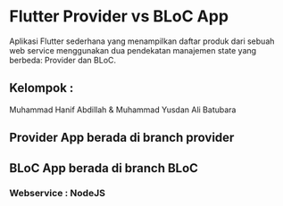 # Flutter Provider vs BLoC App

Aplikasi Flutter sederhana yang menampilkan daftar produk dari sebuah web service menggunakan dua pendekatan manajemen state yang berbeda: Provider dan BLoC.

## Kelompok : 
Muhammad Hanif Abdillah & Muhammad Yusdan Ali Batubara

## Provider App berada di branch provider
## BLoC App berada di branch BLoC

### Webservice : NodeJS

